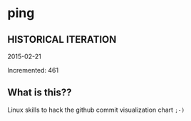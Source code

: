 # ping

## HISTORICAL ITERATION
2015-02-21

Incremented: 461

## What is this?? 
Linux skills to hack the github commit visualization chart `;-)`
